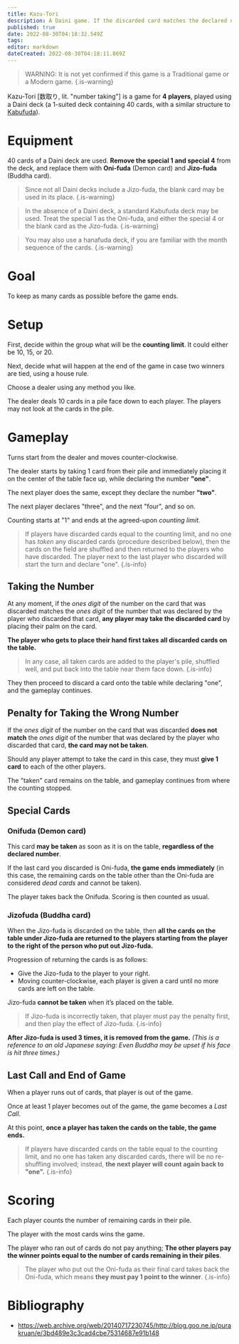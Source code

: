 ```yaml
---
title: Kazu-Tori
description: A Daini game. If the discarded card matches the declared number, you must grab it!
published: true
date: 2022-08-30T04:18:32.549Z
tags: 
editor: markdown
dateCreated: 2022-08-30T04:18:11.869Z
---
```


> WARNING: It is not yet confirmed if this game is a Traditional game or a Modern game.
{.is-warning}

Kazu-Tori [数取り, lit. "number taking"] is a game for **4 players**, played using a Daini deck (a 1-suited deck containing 40 cards, with a similar structure to [Kabufuda](/en/kabufuda)).

# Equipment
40 cards of a Daini deck are used. **Remove the special 1 and special 4** from the deck, and replace them with **Oni-fuda** (Demon card) and **Jizo-fuda** (Buddha card).

> Since not all Daini decks include a Jizo-fuda, the blank card may be used in its place.
{.is-warning}

> In the absence of a Daini deck, a standard Kabufuda deck may be used. Treat the special 1 as the Oni-fuda, and either the special 4 or the blank card as the Jizo-fuda.
{.is-warning}

> You may also use a hanafuda deck, if you are familiar with the month sequence of the cards.
{.is-warning}

# Goal
To keep as many cards as possible before the game ends.

# Setup
First, decide within the group what will be the **counting limit**. It could either be 10, 15, or 20.

Next, decide what will happen at the end of the game in case two winners are tied, using a house rule.

Choose a dealer using any method you like.

The dealer deals 10 cards in a pile face down to each player. The players may not look at the cards in the pile.

# Gameplay

Turns start from the dealer and moves counter-clockwise.

The dealer starts by taking 1 card from their pile and immediately placing it on the center of the table face up, while declaring the number **"one"**.

The next player does the same, except they declare the number **"two"**.

The next player declares "three", and the next "four", and so on.

Counting starts at "1" and ends at the agreed-upon *counting limit*.

> If players have discarded cards equal to the counting limit, and no one has *taken* any discarded cards (procedure described below), then the cards on the field are shuffled and then returned to the players who have discarded. The player next to the last player who discarded will start the turn and declare "one".
{.is-info}

## Taking the Number

At any moment, if the *ones digit* of the number on the card that was discarded matches the *ones digit* of the number that was declared by the player who discarded that card, **any player may take the discarded card** by placing their palm on the card.

**The player who gets to place their hand first takes all discarded cards on the table.**

> In any case, all taken cards are added to the player's pile, shuffled well, and put back into the table near them face down. 
{.is-info}

They then proceed to discard a card onto the table while declaring "one", and the gameplay continues.

## Penalty for Taking the Wrong Number
If the *ones digit* of the number on the card that was discarded **does not match** the *ones digit* of the number that was declared by the player who discarded that card, **the card may not be taken**.

Should any player attempt to take the card in this case, they must **give 1 card** to each of the other players.

The "taken" card remains on the table, and gameplay continues from where the counting stopped.

## Special Cards
### Onifuda (Demon card)
This card **may be taken** as soon as it is on the table, **regardless of the declared number**. 

If the last card you discarded is Oni-fuda, **the game ends immediately** (in this case, the remaining cards on the table other than the Oni-fuda are considered *dead cards* and cannot be taken). 

The player takes back the Onifuda. Scoring is then counted as usual.

### Jizofuda (Buddha card)
When the Jizo-fuda is discarded on the table, then **all the cards on the table under Jizo-fuda are returned to the players starting from the player to the right of the person who put out Jizo-fuda.** 

Progression of returning the cards is as follows:
- Give the Jizo-fuda to the player to your right.
- Moving counter-clockwise, each player is given a card until no more cards are left on the table.

Jizo-fuda **cannot be taken** when it’s placed on the table.

> If Jizo-fuda is incorrectly taken, that player must pay the penalty first, and then play the effect of Jizo-fuda.
{.is-info}

**After Jizo-fuda is used 3 times, it is removed from the game.** *(This is a reference to an old Japanese saying: Even Buddha may be upset if his face is hit three times.)*

## Last Call and End of Game
When a player runs out of cards, that player is out of the game.

Once at least 1 player becomes out of the game, the game becomes a *Last Call*.

At this point, **once a player has taken the cards on the table, the game ends.**

> If players have discarded cards on the table equal to the counting limit, and no one has taken any discarded cards, there will be no re-shuffling involved; instead, **the next player will count again back to "one".**
{.is-info}

# Scoring
Each player counts the number of remaining cards in their pile.

The player with the most cards wins the game.

The player who ran out of cards do not pay anything; **The other players pay the winner points equal to the number of cards remaining in their piles**.

> The player who put out the Oni-fuda as their final card takes back the Oni-fuda, which means **they must pay 1 point to the winner**.
{.is-info}

# Bibliography
- https://web.archive.org/web/20140717230745/http://blog.goo.ne.jp/purakruan/e/3bd489e3c3cad4cbe75314687e91b148